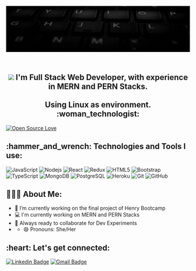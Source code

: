 <img  src="https://github.com/bio-clau/bio-clau/blob/main/HI!%20I'M%20CLAUDIA.gif" atl="hello world"/>

<h2 align="center">
 <abc>
  <br> <img src="https://user-images.githubusercontent.com/42378118/110234147-e3259600-7f4e-11eb-95be-0c4047144dea.gif" width="30"> I'm Full Stack Web Developer, with experience in MERN and PERN Stacks.<br>
  <br>Using Linux as environment. :woman_technologist:<br>
 </abc>
</h2> 


[![Open Source Love](https://badges.frapsoft.com/os/v1/open-source.svg?v=102)](https://github.com/ellerbrock/open-source-badge/)

<h2 align="left">:hammer_and_wrench: Technologies and Tools I use:</h2>

![JavaScript](https://img.shields.io/badge/-JavaScript-black?style=flat-square&logo=javascript)
![Nodejs](https://img.shields.io/badge/-Nodejs-black?style=flat-square&logo=Node.js)
![React](https://img.shields.io/badge/-React-black?style=flat-square&logo=react)
![Redux](https://img.shields.io/badge/-Redux-black?style=flat-square&logo=redux)
![HTML5](https://img.shields.io/badge/-HTML5-E34F26?style=flat-square&logo=html5&logoColor=white)
![Bootstrap](https://img.shields.io/badge/-Bootstrap-563D7C?style=flat-square&logo=bootstrap)
![TypeScript](https://img.shields.io/badge/-TypeScript-007ACC?style=flat-square&logo=typescript)
![MongoDB](https://img.shields.io/badge/-MongoDB-black?style=flat-square&logo=mongodb)
![PostgreSQL](https://img.shields.io/badge/-PostgreSQL-336791?style=flat-square&logo=postgresql)
![Heroku](https://img.shields.io/badge/-Heroku-430098?style=flat-square&logo=heroku)
![Git](https://img.shields.io/badge/-Git-black?style=flat-square&logo=git)
![GitHub](https://img.shields.io/badge/-GitHub-181717?style=flat-square&logo=github)

<h2 align="left">👨🏻‍💻 About Me:</h2>

- :seedling: I’m currently working on the final project of Henry Bootcamp
- :computer: I'm currently working on MERN and PERN Stacks
- :rocket: Always ready to collaborate for Dev Experiments
- - 😄 Pronouns: She/Her


<h2 align="left">:heart: Let's get connected:</h2>

[![Linkedin Badge](https://img.shields.io/badge/-clauneme-blue?style=flat-square&logo=Linkedin&logoColor=white&link=https://www.linkedin.com/in/clauneme/)](https://www.linkedin.com/in/clauneme/)
[![Gmail Badge](https://img.shields.io/badge/-clau.neme@gmail.com-c14438?style=flat-square&logo=Gmail&logoColor=white&link=mailto:clau.neme@gmail.com)](mailto:clau.neme@gmail.com)
